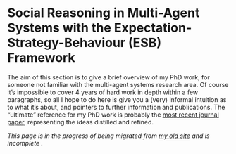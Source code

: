 # Social Reasoning in Multi-Agent Systems with the Expectation-Strategy-Behaviour (ESB) Framework

The aim of this section is to give a brief overview of my PhD work, for someone not familiar with the multi-agent systems research area. Of course it’s impossible to cover 4 years of hard work in depth within a few paragraphs, so all I hope to do here is give you a (very) informal intuition as to what it’s about, and pointers to further information and publications. The “ultimate” reference for my PhD work is probably the [most recent journal paper](https://onlinelibrary.wiley.com/doi/abs/10.1111/coin.12014), representing the ideas distilled and refined.

*This page is in the progress of being migrated from [my old site](https://iainwallace.wordpress.com/research/) and is incomplete .*
